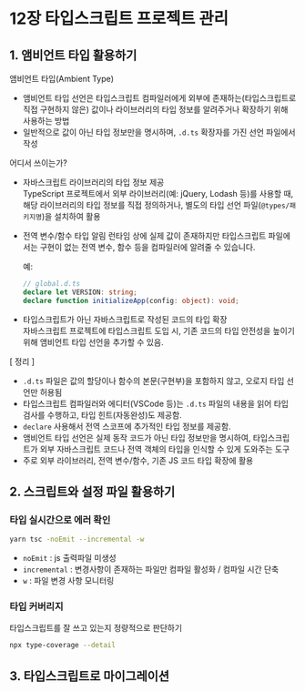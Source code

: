 # 12장 타입스크립트 프로젝트 관리

## 1. 앰비언트 타입 활용하기

앰비언트 타입(Ambient Type)
- 앰비언트 타입 선언은 타입스크립트 컴파일러에게 외부에 존재하는(타입스크립트로 직접 구현하지 않은) 값이나 라이브러리의 타입 정보를 알려주거나 확장하기 위해 사용하는 방법
- 일반적으로 값이 아닌 타입 정보만을 명시하며, `.d.ts` 확장자를 가진 선언 파일에서 작성

어디서 쓰이는가?
- 자바스크립트 라이브러리의 타입 정보 제공  
  TypeScript 프로젝트에서 외부 라이브러리(예: jQuery, Lodash 등)를 사용할 때, 해당 라이브러리의 타입 정보를 직접 정의하거나, 별도의 타입 선언 파일(`@types/패키지명`)을 설치하여 활용
- 전역 변수/함수 타입 알림
  런타임 상에 실제 값이 존재하지만 타입스크립트 파일에서는 구현이 없는 전역 변수, 함수 등을 컴파일러에 알려줄 수 있습니다.  

  예:
  ```ts
  // global.d.ts
  declare let VERSION: string;
  declare function initializeApp(config: object): void;
  ```
- 타입스크립트가 아닌 자바스크립트로 작성된 코드의 타입 확장  
  자바스크립트 프로젝트에 타입스크립트 도입 시, 기존 코드의 타입 안전성을 높이기 위해 앰비언트 타입 선언을 추가할 수 있음.


[ 정리 ]
- `.d.ts` 파일은 값의 할당이나 함수의 본문(구현부)을 포함하지 않고, 오로지 타입 선언만 허용됨
- 타입스크립트 컴파일러와 에디터(VSCode 등)는 `.d.ts` 파일의 내용을 읽어 타입 검사를 수행하고, 타입 힌트(자동완성)도 제공함.
- `declare` 사용해서 전역 스코프에 추가적인 타입 정보를 제공함.
- 앰비언트 타입 선언은 실제 동작 코드가 아닌 타입 정보만을 명시하여, 타입스크립트가 외부 자바스크립트 코드나 전역 객체의 타입을 인식할 수 있게 도와주는 도구
- 주로 외부 라이브러리, 전역 변수/함수, 기존 JS 코드 타입 확장에 활용


## 2. 스크립트와 설정 파일 활용하기

### 타입 실시간으로 에러 확인

```bash
yarn tsc -noEmit --incremental -w
```

  - `noEmit` : js 출력파일 미생성
  - `incremental` : 변경사항이 존재하는 파일만 컴파일 활성화 / 컴파일 시간 단축
  - `w` : 파일 변경 사항 모니터링

### 타입 커버리지
타입스크립트를 잘 쓰고 있는지 정량적으로 판단하기

```bash
npx type-coverage --detail
```

## 3. 타입스크립트로 마이그레이션

